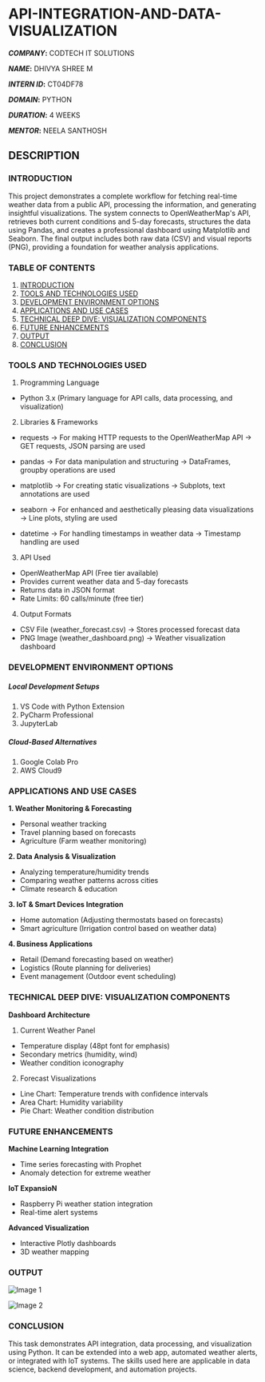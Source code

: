 # API-INTEGRATION-AND-DATA-VISUALIZATION

***COMPANY*:** CODTECH IT SOLUTIONS

***NAME*:** DHIVYA SHREE M

***INTERN ID*:** CT04DF78

***DOMAIN*:** PYTHON

***DURATION*:** 4 WEEKS

***MENTOR*:** NEELA SANTHOSH

## DESCRIPTION
### INTRODUCTION
This project demonstrates a complete workflow for fetching real-time weather data from a public API, processing the information, and generating insightful visualizations. The system connects to OpenWeatherMap's API, retrieves both current conditions and 5-day forecasts, structures the data using Pandas, and creates a professional dashboard using Matplotlib and Seaborn. The final output includes both raw data (CSV) and visual reports (PNG), providing a foundation for weather analysis applications.

### TABLE OF CONTENTS
1. [INTRODUCTION](#introduction)
2. [TOOLS AND TECHNOLOGIES USED](#tools-and-technologies-used)
3. [DEVELOPMENT ENVIRONMENT OPTIONS](#development-environment-options)
4. [APPLICATIONS AND USE CASES](#applications-and-use-cases)
5. [TECHNICAL DEEP DIVE: VISUALIZATION COMPONENTS](#technical-deep-dive-visualization-components)
6. [FUTURE ENHANCEMENTS](#future-enhancements)
7. [OUTPUT](#output)
8. [CONCLUSION](#conclusion)

### TOOLS AND TECHNOLOGIES USED
1. Programming Language
- Python 3.x (Primary language for API calls, data processing, and visualization)

2. Libraries & Frameworks
- requests → For making HTTP requests to the OpenWeatherMap API
           → GET requests, JSON parsing are used
  
- pandas → For data manipulation and structuring
         → DataFrames, groupby operations are used
  
- matplotlib → For creating static visualizations
             → Subplots, text annotations are used
  
- seaborn → For enhanced and aesthetically pleasing data visualizations
          → Line plots, styling are used

- datetime → For handling timestamps in weather data
           →	Timestamp handling are used
  
3. API Used
- OpenWeatherMap API (Free tier available)
- Provides current weather data and 5-day forecasts
- Returns data in JSON format
- Rate Limits: 60 calls/minute (free tier)

4. Output Formats
- CSV File (weather_forecast.csv) → Stores processed forecast data
- PNG Image (weather_dashboard.png) → Weather visualization dashboard

### DEVELOPMENT ENVIRONMENT OPTIONS
##### Local Development Setups
1. VS Code with Python Extension
2. PyCharm Professional
3. JupyterLab
   
##### Cloud-Based Alternatives
1. Google Colab Pro
2. AWS Cloud9
   
### APPLICATIONS AND USE CASES
**1. Weather Monitoring & Forecasting**
- Personal weather tracking
- Travel planning based on forecasts
- Agriculture (Farm weather monitoring)

**2. Data Analysis & Visualization**
- Analyzing temperature/humidity trends
- Comparing weather patterns across cities
- Climate research & education

**3. IoT & Smart Devices Integration**
- Home automation (Adjusting thermostats based on forecasts)
- Smart agriculture (Irrigation control based on weather data)

**4. Business Applications**
- Retail (Demand forecasting based on weather)
- Logistics (Route planning for deliveries)
- Event management (Outdoor event scheduling)

### TECHNICAL DEEP DIVE: VISUALIZATION COMPONENTS
**Dashboard Architecture**
1. Current Weather Panel
- Temperature display (48pt font for emphasis)
- Secondary metrics (humidity, wind)
- Weather condition iconography

2. Forecast Visualizations
- Line Chart: Temperature trends with confidence intervals
- Area Chart: Humidity variability
- Pie Chart: Weather condition distribution

### FUTURE ENHANCEMENTS
**Machine Learning Integration**
- Time series forecasting with Prophet
- Anomaly detection for extreme weather

**IoT ExpansioN**
- Raspberry Pi weather station integration
- Real-time alert systems

**Advanced Visualization**
- Interactive Plotly dashboards
- 3D weather mapping

### OUTPUT
![Image 1](https://github.com/user-attachments/assets/1f42c4c6-fb19-4dc2-9ff1-fb9a82b207b4)

![Image 2](https://github.com/user-attachments/assets/536ecfff-c7bd-4527-b301-be7108ce5fe3)

### CONCLUSION
This task demonstrates API integration, data processing, and visualization using Python. It can be extended into a web app, automated weather alerts, or integrated with IoT systems. The skills used here are applicable in data science, backend development, and automation projects.


